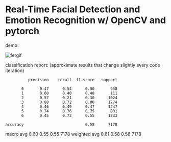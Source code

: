 # Real-Time Facial Detection and Emotion Recognition w/ OpenCV and pytorch

demo:

![fergif](https://user-images.githubusercontent.com/103594440/226312108-ad72ffa5-dea0-4d5a-bf71-75aafa21d82c.gif)


classification report: (approximate results that change slightly every code iteration)

              precision    recall  f1-score   support

           0       0.47      0.54      0.50       958
           1       0.60      0.40      0.48       111
           2       0.57      0.21      0.30      1024
           3       0.88      0.72      0.80      1774
           4       0.46      0.49      0.47      1247
           5       0.74      0.76      0.75       831
           6       0.45      0.72      0.55      1233

    accuracy                           0.58      7178
   macro avg       0.60      0.55      0.55      7178
weighted avg       0.61      0.58      0.58      7178

